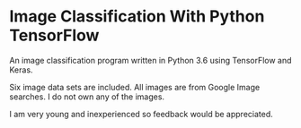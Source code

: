# Image Classification With Python TensorFlow
An image classification program written in Python 3.6 using TensorFlow and Keras.

Six image data sets are included. All images are from Google Image searches. I do not own any of the images.

I am very young and inexperienced so feedback would be appreciated.
